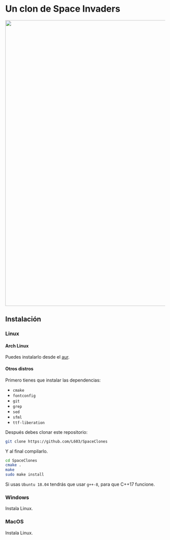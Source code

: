 # Un clon de Space Invaders

<!-- Esta cosa centra el gif-->
<p align="center">

<img width="900" src="https://user-images.githubusercontent.com/39320840/69807595-af888780-11b3-11ea-8aaa-e94eb0491656.gif">

</p>

## Instalación

### Linux

#### Arch Linux

Puedes instalarlo desde el [aur](https://aur.archlinux.org/packages/spaceclones-git/).

#### Otros distros

Primero tienes que instalar las dependencias:

* `cmake`
* `fontconfig`
* `git`
* `grep`
* `sed`
* `sfml`
* `ttf-liberation`

Después debes clonar este repositorio:

``` bash
git clone https://github.com/L603/SpaceClones
```

Y al final compilarlo.

``` bash
cd SpaceClones
cmake .
make
sudo make install
```

Si usas `Ubuntu 18.04` tendrás que usar `g++-8`,
para que C++17 funcione.

### Windows

Instala Linux.

### MacOS

Instala Linux.
